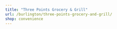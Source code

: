 ```yaml
---
title: "Three Points Grocery & Grill"
url: /burlington/three-points-grocery-and-grill/
shop: convenience
---
```

